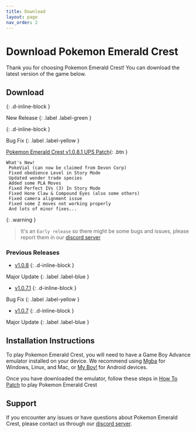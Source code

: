 ```yaml
---
title: Download
layout: page
nav_order: 2
---
```


# Download Pokemon Emerald Crest

Thank you for choosing Pokemon Emerald Crest! You can download the latest version of the game below.

## Download 
{: .d-inline-block }

New Release 
{: .label .label-green }

{: .d-inline-block }

Bug Fix
{: .label .label-yellow }

[Pokemon Emerald Crest v1.0.8.1 UPS Patch](https://ko-fi.com/api/file-upload/ac19cd89-3abb-4c8f-926a-5553413447f5/download?transactionId=2d6f01d1-e733-4529-aeb7-d4136ecf0320){: .btn }

```
What's New!
 PokeVial (can now be claimed from Devon Corp)
 Fixed obedience Level in Story Mode
 Updated wonder trade species
 Added some PLA Moves 
 Fixed Perfect IVs (3) In Story Mode 
 Fixed Hone Claw & Compound Eyes (also some others)
 Fixed camera alignment issue
 Fixed some Z moves not working properly
 And lots of minor fixes...
```

{: .warning }
> It's an `Early release` so there might be some bugs and issues, please report them in our [discord server]

### Previous Releases

- [v1.0.8](https://ko-fi.com/api/file-upload/3d2db367-d8da-447b-a225-409d7e801697/download?transactionId=a802d6a5-1a04-483c-a2bd-7f72ee6f2daf)
{: .d-inline-block }

Major Update
{: .label .label-blue }

- [v1.0.7.1](https://ko-fi.com/api/file-upload/cbf173cb-3653-4d8d-a54a-32ac4119bc75/download?transactionId=0cf84642-cd5d-43e0-8330-a197d986be27)
{: .d-inline-block }

Bug Fix
{: .label .label-yellow }

- [v1.0.7](https://ko-fi.com/api/file-upload/efb7ebe6-c4d3-4d10-9e97-9940b6ca2d23/download?transactionId=0bfa4228-d4a2-4598-b3e7-6c3ec6d3c9b5)
{: .d-inline-block }

Major Update
{: .label .label-blue }

## Installation Instructions

To play Pokemon Emerald Crest, you will need to have a Game Boy Advance emulator installed on your device. We recommend using [Mgba](https://vba-m.com/) for Windows, Linux, and Mac, or [My Boy!](https://play.google.com/store/apps/details?id=com.fastemulator.gba) for Android devices.

Once you have downloaded the emulator, follow these steps in [How To Patch](https://aaghatislive.github.io/RomHacksStudio/HowToPatch.html) to play Pokemon Emerald Crest

## Support

If you encounter any issues or have questions about Pokemon Emerald Crest, please contact us through our [discord server].

[discord server]: https://discord.gg/aaghat-s-server-965900074532081674 
